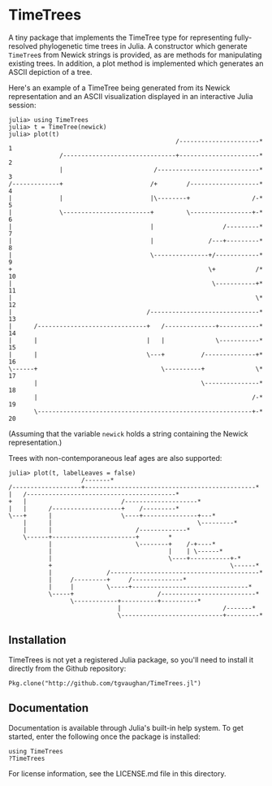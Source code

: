 # TimeTrees

A tiny package that implements the TimeTree type for representing
fully-resolved phylogenetic time trees in Julia.  A constructor which generate
`TimeTree`s from Newick strings is provided, as are methods for manipulating
existing trees. In addition, a plot method is implemented which generates an
ASCII depiction of a tree.

Here's an example of a TimeTree being generated from its Newick representation
and an ASCII visualization displayed in an interactive Julia session:

```
julia> using TimeTrees
julia> t = TimeTree(newick)
julia> plot(t)
                                              /----------------------* 1
              /-------------------------------+----------------------* 2
              |                         /----------------------------* 3
/-------------+                        /+        /-------------------* 4
|             |                        |\--------+                 /-* 5
|             \------------------------+         \-----------------+-* 6
|                                      |                   /---------* 7
|                                      |               /---+---------* 8
|                                      \---------------+/------------* 9
+                                                      \+           /* 10
|                                                       \-----------+* 11
|                                                                   \* 12
|                                     /------------------------------* 13
|      /------------------------------+   /--------------+-----------* 14
|      |                              |   |              \-----------* 15
|      |                              \---+          /--------------+* 16
\------+                                  \----------+              \* 17
       |                                             \---------------* 18
       |                                                           /-* 19
       \-----------------------------------------------------------+-* 20
```
(Assuming that the variable `newick` holds a string containing the Newick
representation.)

Trees with non-contemporaneous leaf ages are also supported:
```
julia> plot(t, labelLeaves = false)
                    /-------*
/-------------------+-----------------------------------------------*
|   /-----------------------------------------*
+   |                          /--------------------*
|   |      /-------------------+    /---------*
\---+      |                   \----+---------------+---*
    |      |                                        \---------*
    |      |                       /-------------*
    \------+-----------------------+        *
           |                       \--------+    /-+----*
           |                                |    | \------*
           |                                \----+-----------+-*
           +                                                 \------*
           |               /-----------------------------------------*
           |     /---------+     /--------------*
           |     |         \-----+--------------------------------*
           \-----+                       /--------------------------*
                 \------------+----------+----------*
                              |                            /-------*
                              \----------------------------+---------*
```

## Installation

TimeTrees is not yet a registered Julia package, so you'll need to install
it directly from the Github repository:

    Pkg.clone("http://github.com/tgvaughan/TimeTrees.jl")

## Documentation

Documentation is available through Julia's built-in help system.  To get started,
enter the following once the package is installed:

    using TimeTrees
    ?TimeTrees

For license information, see the LICENSE.md file in this directory.
